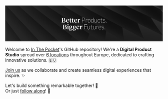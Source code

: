 ![Better products, bigger futures.](./banner.png)

Welcome to [In The Pocket](https://www.inthepocket.com/)'s GitHub repository! We're a **Digital Product Studio** spread over [6 locations](https://www.inthepocket.com/contact) throughout Europe, dedicated to crafting innovative solutions. 🇪🇺

[Join us](https://www.inthepocket.com/careers) as we collaborate and create seamless digital experiences that inspire. ✨

Let's build something remarkable together! 🚀  
Or just [follow along](https://dev.inthepocket.com/)! 👀

<!--
---

As a team we're active in various domains (media, online payment, IoT, ...) using multiple technologies:

| Mobile | Web | Backend |
| -------- | -------- | -------- |
| React Native | React | Google Cloud |
| Flutter | Next.js | AWS |
| Native Development| Remix| Azure |
| | Vite | Cloud Native |
| | | BFF |
| | | On Prem Kubernetes |
| | | Node.js |
| | | Domain Driven Design |
| | | Reactive Microservices |
-->
